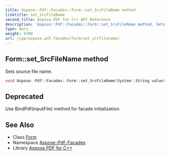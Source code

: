 ```yaml
---
title: Aspose::Pdf::Facades::Form::set_SrcFileName method
linktitle: set_SrcFileName
second_title: Aspose.PDF for C++ API Reference
description: 'Aspose::Pdf::Facades::Form::set_SrcFileName method. Sets source file name in C++.'
type: docs
weight: 4700
url: /cpp/aspose.pdf.facades/form/set_srcfilename/
---
```

## Form::set_SrcFileName method


Sets source file name.

```cpp
void Aspose::Pdf::Facades::Form::set_SrcFileName(System::String value)
```


## Deprecated
Use BindPdf(inputFile) method for facade initialization. 

## See Also

* Class [Form](../)
* Namespace [Aspose::Pdf::Facades](../../)
* Library [Aspose.PDF for C++](../../../)
